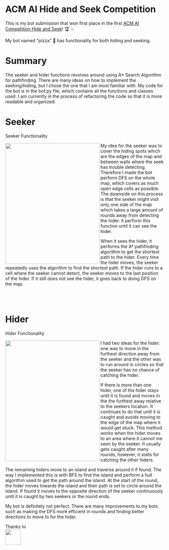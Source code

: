 # ACM AI Hide and Seek Competition

This is my bot submission that won first place in the first [ACM AI Competition Hide and Seek](https://ai.acmucsd.com/)! :trophy: :boom: 

My bot named "pizza" :pizza: has functionality for both hiding and seeking.

# Summary

The seeker and hider functions revolves around using A* Search Algorithm for pathfinding. There are many ideas on how to implement the seeking/hiding, but I chose the one that I am most familiar with. My code for the bot is in the bot.py file, which contains all the functions and classes used. I am currently in the process of refactoring the code so that it is more readable and organized.

# Seeker

Seeker Functionality

<img src="/demo/seeker.gif" align="left" width="300" height="384"/>

My idea for the seeker was to cover the hiding spots which are the edges of the map and between walls where the seek has trouble detecting. Therefore I made the bot perform DFS on the whole map, which covers as much open edge cells as possible. The downside on this process is that the seeker might visit only one side of the map which takes a large amount of rounds away from detecting the hider. it perform this function until it can see the hider.

When it sees the hider, it performs the A* pathfinding algorithm to get the shortest path to the hider. Every time the hider moves, the seeker repeatedly uses the algorithm to find the shortest path. If the hider runs to a cell where the seeker cannot detect, the seeker moves to the last position of the hider. If it still does not see the hider, it goes back to doing DFS on the map.

<br><br>

# Hider

Hider Functionality

<img src="/demo/hider.gif" align="left" width="300" height="384"/>

I had two ideas for the hider: one was to move in the furthest direction away from the seeker and the other was to run around in circles so that the seeker has no chance of catching the hider.

If there is more than one hider, one of the hider stays until it is found and moves in the the furthest away relative to the seekers location. It continues to do that until it is caught and avoids moving to the edge of the map where it would get stuck. This method works when the hider moves to an area where it cannot me seen by the seeker. It usually gets caught after many rounds, however, it stalls for catching the other hiders.

The remaining hiders move to an island and traverse around it if found. The way I implemented this is with BFS to find the island and perform a hull algorithm used to get the path around the island. At the start of the round, the hider moves towards the island and their path is set to circle around the island. If found it moves to the opposite direction of the seeker continuously until it is caught by two seekers or the round ends.

My bot is definitely not perfect. There are many improvements to my bots such as making the DFS more efficient in rounds and finding better directions to move to for the hider.


Thanks to <br>
<img src="https://avatars3.githubusercontent.com/u/48527658?s=200&v=4s=30" align="center" width="50" height="50" />
